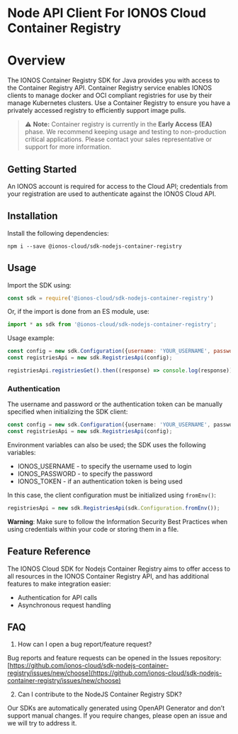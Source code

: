 # Node API Client For IONOS Cloud Container Registry

# Overview
The IONOS Container Registry SDK for Java provides you with access to the Container Registry API. Container Registry service enables IONOS clients to manage docker and OCI compliant registries for use by their manage Kubernetes clusters. Use a Container Registry to ensure you have a privately accessed registry to efficiently support image pulls.

> ⚠️ **Note:** Container registry is currently in the **Early Access (EA)** phase. We recommend keeping usage and testing to non-production critical applications. Please contact your sales representative or support for more information.

## Getting Started

An IONOS account is required for access to the Cloud API; credentials from your registration are used to authenticate against the IONOS Cloud API.

## Installation

Install the following dependencies:

```shell
npm i --save @ionos-cloud/sdk-nodejs-container-registry
```

## Usage
Import the SDK using:

```javascript
const sdk = require('@ionos-cloud/sdk-nodejs-container-registry')
```

Or, if the import is done from an ES module, use:

```javascript
import * as sdk from '@ionos-cloud/sdk-nodejs-container-registry';
```

Usage example:
```javascript
const config = new sdk.Configuration({username: 'YOUR_USERNAME', password: 'YOUR_PASSWORD'});
const registriesApi = new sdk.RegistriesApi(config);

registriesApi.registriesGet().then((response) => console.log(response));
```

### Authentication

The username and password or the authentication token can be manually specified when initializing the SDK client:

```typescript
const config = new sdk.Configuration({username: 'YOUR_USERNAME', password: 'YOUR_PASSWORD'});
const registriesApi = new sdk.RegistriesApi(config);
```

Environment variables can also be used; the SDK uses the following variables:

* IONOS\_USERNAME - to specify the username used to login
* IONOS\_PASSWORD - to specify the password
* IONOS\_TOKEN - if an authentication token is being used

In this case, the client configuration must be initialized using `fromEnv()`:

```javascript
registriesApi = new sdk.RegistriesApi(sdk.Configuration.fromEnv());
```

**Warning**: Make sure to follow the Information Security Best Practices when using credentials within your code or storing them in a file.

## Feature Reference

The IONOS Cloud SDK for Nodejs Container Registry aims to offer access to all resources in the IONOS Container Registry API, and has additional features to make integration easier:

* Authentication for API calls
* Asynchronous request handling

## FAQ

1. How can I open a bug report/feature request?

Bug reports and feature requests can be opened in the Issues repository: [https://github.com/ionos-cloud/sdk-nodejs-container-registry/issues/new/choose](https://github.com/ionos-cloud/sdk-nodejs-container-registry/issues/new/choose)

2. Can I contribute to the NodeJS Container Registry SDK?

Our SDKs are automatically generated using OpenAPI Generator and don’t support manual changes. If you require changes, please open an issue and we will try to address it.

